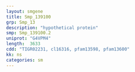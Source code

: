 ```yaml
---
layout: smgene
title: Smp_139100
grp: Smp_13
description: "hypothetical protein"
smp: Smp_139100.2
uniprot: "G4VPM4"
length:  3633
cdd: "TIGR02231, cl16316, pfam13598, pfam13600"
kk: ns
categories: sm
---
```

